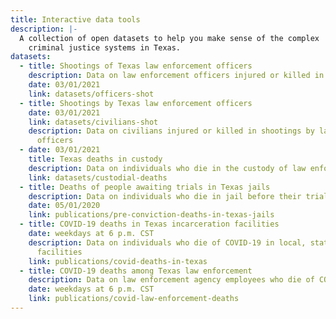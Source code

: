 ```yaml
---
title: Interactive data tools
description: |-
  A collection of open datasets to help you make sense of the complex
    criminal justice systems in Texas.
datasets:
  - title: Shootings of Texas law enforcement officers
    description: Data on law enforcement officers injured or killed in shootings
    date: 03/01/2021
    link: datasets/officers-shot
  - title: Shootings by Texas law enforcement officers
    date: 03/01/2021
    link: datasets/civilians-shot
    description: Data on civilians injured or killed in shootings by law enforcement
      officers
  - date: 03/01/2021
    title: Texas deaths in custody
    description: Data on individuals who die in the custody of law enforcement
    link: datasets/custodial-deaths
  - title: Deaths of people awaiting trials in Texas jails
    description: Data on individuals who die in jail before their trial
    date: 05/01/2020
    link: publications/pre-conviction-deaths-in-texas-jails
  - title: COVID-19 deaths in Texas incarceration facilities
    date: weekdays at 6 p.m. CST
    description: Data on individuals who die of COVID-19 in local, state and federal
      facilities
    link: publications/covid-deaths-in-texas
  - title: COVID-19 deaths among Texas law enforcement
    description: Data on law enforcement agency employees who die of COVID-19
    date: weekdays at 6 p.m. CST
    link: publications/covid-law-enforcement-deaths
---
```

